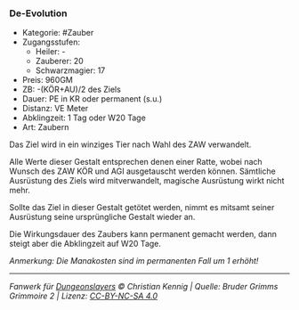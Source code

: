 ### De-Evolution

- Kategorie: #Zauber
- Zugangsstufen:
  - Heiler: -
  - Zauberer: 20
  - Schwarzmagier: 17
- Preis: 960GM
- ZB: -(KÖR+AU)/2 des Ziels
- Dauer: PE in KR oder permanent (s.u.)
- Distanz: VE Meter
- Abklingzeit: 1 Tag oder W20 Tage
- Art: Zaubern

Das Ziel wird in ein winziges Tier nach Wahl des ZAW verwandelt.

Alle Werte dieser Gestalt entsprechen denen einer Ratte, wobei nach Wunsch des ZAW KÖR und AGI ausgetauscht werden können. Sämtliche Ausrüstung des Ziels wird mitverwandelt, magische Ausrüstung wirkt nicht mehr.

Sollte das Ziel in dieser Gestalt getötet werden, nimmt es mitsamt seiner Ausrüstung seine ursprüngliche Gestalt wieder an.

Die Wirkungsdauer des Zaubers kann permanent gemacht werden, dann steigt aber die Abklingzeit auf W20 Tage.

<i>Anmerkung: Die Manakosten sind im permanenten Fall um 1 erhöht!</i>

---

_Fanwerk für [Dungeonslayers](https://www.dungeonslayers.net/) © Christian Kennig | Quelle: Bruder Grimms Grimmoire 2 | Lizenz: [CC-BY-NC-SA 4.0](https://creativecommons.org/licenses/by-nc-sa/4.0/deed.de)_
